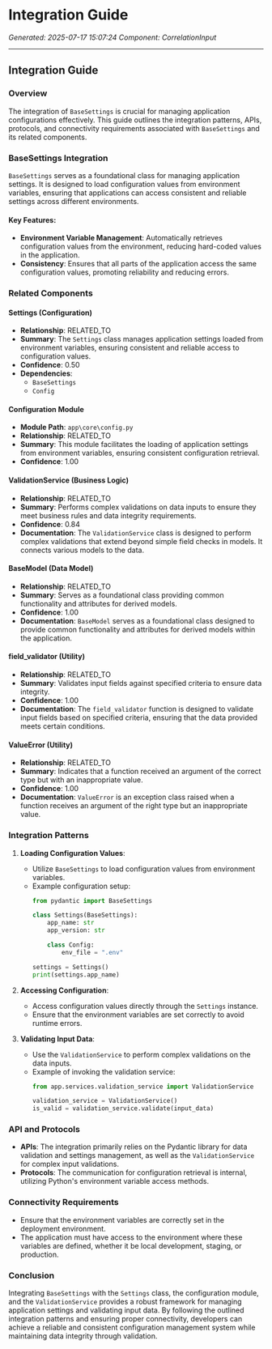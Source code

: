 # Integration Guide

*Generated: 2025-07-17 15:07:24*
*Component: CorrelationInput*

---

## Integration Guide

### Overview
The integration of `BaseSettings` is crucial for managing application configurations effectively. This guide outlines the integration patterns, APIs, protocols, and connectivity requirements associated with `BaseSettings` and its related components.

### BaseSettings Integration
`BaseSettings` serves as a foundational class for managing application settings. It is designed to load configuration values from environment variables, ensuring that applications can access consistent and reliable settings across different environments.

#### Key Features:
- **Environment Variable Management**: Automatically retrieves configuration values from the environment, reducing hard-coded values in the application.
- **Consistency**: Ensures that all parts of the application access the same configuration values, promoting reliability and reducing errors.

### Related Components
#### Settings (Configuration)
- **Relationship**: RELATED_TO
- **Summary**: The `Settings` class manages application settings loaded from environment variables, ensuring consistent and reliable access to configuration values.
- **Confidence**: 0.50
- **Dependencies**:
  - `BaseSettings`
  - `Config`

#### Configuration Module
- **Module Path**: `app\core\config.py`
- **Relationship**: RELATED_TO
- **Summary**: This module facilitates the loading of application settings from environment variables, ensuring consistent configuration retrieval.
- **Confidence**: 1.00

#### ValidationService (Business Logic)
- **Relationship**: RELATED_TO
- **Summary**: Performs complex validations on data inputs to ensure they meet business rules and data integrity requirements.
- **Confidence**: 0.84
- **Documentation**: The `ValidationService` class is designed to perform complex validations that extend beyond simple field checks in models. It connects various models to the data.

#### BaseModel (Data Model)
- **Relationship**: RELATED_TO
- **Summary**: Serves as a foundational class providing common functionality and attributes for derived models.
- **Confidence**: 1.00
- **Documentation**: `BaseModel` serves as a foundational class designed to provide common functionality and attributes for derived models within the application.

#### field_validator (Utility)
- **Relationship**: RELATED_TO
- **Summary**: Validates input fields against specified criteria to ensure data integrity.
- **Confidence**: 1.00
- **Documentation**: The `field_validator` function is designed to validate input fields based on specified criteria, ensuring that the data provided meets certain conditions.

#### ValueError (Utility)
- **Relationship**: RELATED_TO
- **Summary**: Indicates that a function received an argument of the correct type but with an inappropriate value.
- **Confidence**: 1.00
- **Documentation**: `ValueError` is an exception class raised when a function receives an argument of the right type but an inappropriate value.

### Integration Patterns
1. **Loading Configuration Values**:
   - Utilize `BaseSettings` to load configuration values from environment variables.
   - Example configuration setup:
     ```python
     from pydantic import BaseSettings

     class Settings(BaseSettings):
         app_name: str
         app_version: str

         class Config:
             env_file = ".env"

     settings = Settings()
     print(settings.app_name)
     ```

2. **Accessing Configuration**:
   - Access configuration values directly through the `Settings` instance.
   - Ensure that the environment variables are set correctly to avoid runtime errors.

3. **Validating Input Data**:
   - Use the `ValidationService` to perform complex validations on the data inputs.
   - Example of invoking the validation service:
     ```python
     from app.services.validation_service import ValidationService

     validation_service = ValidationService()
     is_valid = validation_service.validate(input_data)
     ```

### API and Protocols
- **APIs**: The integration primarily relies on the Pydantic library for data validation and settings management, as well as the `ValidationService` for complex input validations.
- **Protocols**: The communication for configuration retrieval is internal, utilizing Python's environment variable access methods.

### Connectivity Requirements
- Ensure that the environment variables are correctly set in the deployment environment.
- The application must have access to the environment where these variables are defined, whether it be local development, staging, or production.

### Conclusion
Integrating `BaseSettings` with the `Settings` class, the configuration module, and the `ValidationService` provides a robust framework for managing application settings and validating input data. By following the outlined integration patterns and ensuring proper connectivity, developers can achieve a reliable and consistent configuration management system while maintaining data integrity through validation.